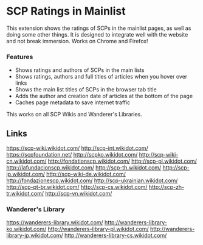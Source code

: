# SCP Ratings in Mainlist
This extension shows the ratings of SCPs in the mainlist pages, as well as doing some other things. It is designed to integrate well with the website and not break immersion. Works on Chrome and Firefox!

### Features
* Shows ratings and authors of SCPs in the main lists
* Shows ratings, authors and full titles of articles when you hover over links
* Shows the main list titles of SCPs in the browser tab title
* Adds the author and creation date of articles at the bottom of the page
* Caches page metadata to save internet traffic

This works on all SCP Wikis and Wanderer's Libraries.

## Links
https://scp-wiki.wikidot.com/
http://scp-int.wikidot.com/
https://scpfoundation.net/
http://scpko.wikidot.com/
http://scp-wiki-cn.wikidot.com/
http://fondationscp.wikidot.com/
http://scp-pl.wikidot.com/
http://lafundacionscp.wikidot.com/
http://scp-th.wikidot.com/
http://scp-jp.wikidot.com/
http://scp-wiki-de.wikidot.com/
http://fondazionescp.wikidot.com/
http://scp-ukrainian.wikidot.com/
http://scp-pt-br.wikidot.com/
http://scp-cs.wikidot.com/
http://scp-zh-tr.wikidot.com/
http://scp-vn.wikidot.com/

### Wanderer's Library
https://wanderers-library.wikidot.com/
http://wanderers-library-ko.wikidot.com/
http://wanderers-library-pl.wikidot.com/
http://wanderers-library-jp.wikidot.com/
http://wanderers-library-cs.wikidot.com/
